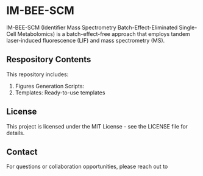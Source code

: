 # IM-BEE-SCM
 IM-BEE-SCM (Identifier Mass Spectrometry Batch-Effect-Eliminated Single-Cell Metabolomics) is a batch-effect-free approach that employs tandem laser-induced fluorescence (LIF) and mass spectrometry (MS).

## Respository Contents 
This repository includes:
1. Figures Generation Scripts:
2. Templates: Ready-to-use templates

## License
This project is licensed under the MIT License - see the LICENSE file for details.

## Contact
For questions or collaboration opportunities, please reach out to
